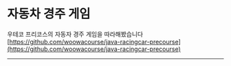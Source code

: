 
# 자동차 경주 게임
우테코 프리코스의 자동자 경주 게임을 따라해봤습니다  
[https://github.com/woowacourse/java-racingcar-precourse](https://github.com/woowacourse/java-racingcar-precourse)

[//]: # (## 필요 기능)

[//]: # ()
[//]: # (### 모델)

[//]: # ( - `Car` 객체에 정적 팩토리 메서드 추가)

[//]: # (   - get메서드 추가)

[//]: # ( - 0~9 사이 난수 생성 기능)

[//]: # ()
[//]: # (### 출력)

[//]: # (- 자동차 전진 발생 시 해당 자동차에 `-` 기호 추가 출력)

[//]: # (    - 자동차 멈춤 발생 시 이전 출력 유지)

[//]: # (- 가장 많이 전진한 최종 우승자 출력)

[//]: # (    - 최대 `-`길이가 2명 이상인 경우 우승자 모두 출력)

[//]: # (- 고정 출력문은 모두 상수 필드로 설정 )

[//]: # ()
[//]: # (### 메인)

[//]: # ( - 게임 턴 수 입력값 받기)

[//]: # (  - 자동자 전진 및 멈춤 기능)

[//]: # (   - 자동차 마다 난수 값에 따른 전진 및 멈춤 판별)

[//]: # (   - 난수 값 4이상은 전진, 3이하는 멈춤)

[//]: # ( - 자동차 전진 시 `-`추가)

[//]: # (  - `-`가 가장 많은 자동차를 우승자로 판별)

[//]: # (   - `-` 개수는 중복 가능)

[//]: # ()
[//]: # (### 검증 및 예외처리)

[//]: # ( - 자동차 이름이 문자인지 검사)

[//]: # (   - 자동차 이름이 5자 이하인지 검사)

[//]: # (   - 자동차 중에서 중복 이름이 있는지 검사)

[//]: # ( - 시도 회수가 숫자인지 검사)

[//]: # ( - IllegalArgumentException 발생 시 [ERROR] 문구가 같이 나와야함 )

[//]: # (   - 예외 발생 시 해당 입력지점부터 재입력 받기)

[//]: # ()
[//]: # (### 실행)

[//]: # ( - 로직 별 기능 모아서 실행)

------------------------

[//]: # (## 요청 및 응답 메시지 설계)

[//]: # ()
[//]: # (### 모델)

[//]: # ( - 게임 시작 메시지)

[//]: # (   - Car 객체 생성 응답)

[//]: # (   - 턴 수 입력값 응답)

[//]: # ()
[//]: # ( - 실행 결과 메시지)

[//]: # (   - 자동차 이름 응답)

[//]: # ()
[//]: # (### 출력)

[//]: # ( - 게임 시작 메시지)

[//]: # (   - 사용자 자동차 이름 입력값 요청&#40;입력값 리턴&#41;)

[//]: # (   - 사용자 턴 수 입력값 요청&#40;입력값 리턴&#41;)

[//]: # ()
[//]: # ( - 실행 결과 메시지)

[//]: # (   - 자동차 이름 요청&#40;이름 출력&#41;)

[//]: # (   - 자동차 포지션 요청&#40;`-` 출력&#41;)

[//]: # (   - 실행 결과문 응답&#40;결과 출력&#41;)

[//]: # ()
[//]: # ( - 게임 종료 메시지)

[//]: # (   - 우승한 자동차 이름 요청&#40;출력문 응답&#41;)

[//]: # ()
[//]: # (### 메인)

[//]: # ( - 실행 결과 메시지)

[//]: # (   - 난수값 요청)

[//]: # (   - 자동차 이름 입력값 요청)

[//]: # (   - 턴 수 입력값 요청)

[//]: # (   - 각 자동차마다 `position` 응답)

[//]: # ()
[//]: # ( - 게임 종료 메시지)

[//]: # (   - 우승자 `position` 응답)

[//]: # ()
[//]: # (### 검증 및 예외처리)

[//]: # ( - 게임 시작 메시지)

[//]: # (   - 자동차 이름 요청)

[//]: # (   - 오류 별 에러문구 응답)

[//]: # ()
[//]: # ()
[//]: # ()
